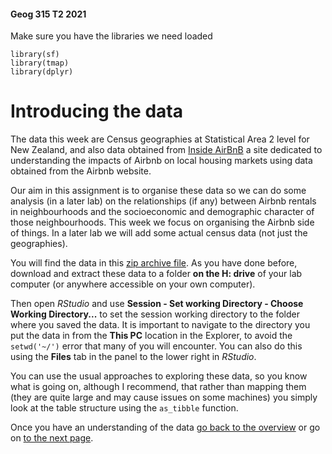 #### Geog 315 T2 2021
Make sure you have the libraries we need loaded

```{r}
library(sf)
library(tmap)
library(dplyr)
```

# Introducing the data
The data this week are Census geographies at Statistical Area 2 level for New Zealand, and also data obtained from [Inside AirBnB](http://insideairbnb.com/new-zealand) a site dedicated to understanding the impacts of Airbnb on local housing markets using data obtained from the Airbnb website.

Our aim in this assignment is to organise these data so we can do some analysis (in a later lab) on the relationships (if any) between Airbnb rentals in neighbourhoods and the socioeconomic and demographic character of those neighbourhoods. This week we focus on organising the Airbnb side of things. In a later lab we will add some actual census data (not just the geographies).

You will find the data in this [zip archive file](airbnb.zip?raw=true). As you have done before, download and extract these data to a folder **on the H: drive** of your lab computer (or anywhere accessible on your own computer). 

Then open *RStudio* and use **Session - Set working Directory - Choose Working Directory...** to set the session working directory to the folder where you saved the data. It is important to navigate to the directory you put the data in from the **This PC** location in the Explorer, to avoid the `setwd('~/')` error that many of you will encounter. You can also do this using the **Files** tab in the panel to the lower right in *RStudio*.

You can use the usual approaches to exploring these data, so you know what is going on, although I recommend, that rather than mapping them (they are quite large and may cause issues on some machines) you simply look at the table structure using the `as_tibble` function.

Once you have an understanding of the data [go back to the overview](README.md) or go on [to the next page](spatial-data-manipulation-02-map-projections.md).


